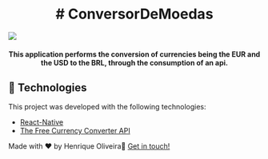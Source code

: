 

<h1 align="center">
    <br>
   # ConversorDeMoedas
</h1>


<img src="https://giphy.com/gifs/reactnative-f40h1ZeqnXyU4nqcTj">

<h4 align="center">
This application performs the conversion of currencies being the EUR and the USD to the BRL, through the consumption of an api.
</h4>




## :rocket: Technologies

This project was developed with the following technologies:

-  [React-Native](https://facebook.github.io/react-native/)
-  [The Free Currency Converter API](https://free.currencyconverterapi.com)



Made with ♥ by Henrique Oliveira:wave: [Get in touch!](https://www.linkedin.com/in/henrique-oliveira-8bb192120/)



